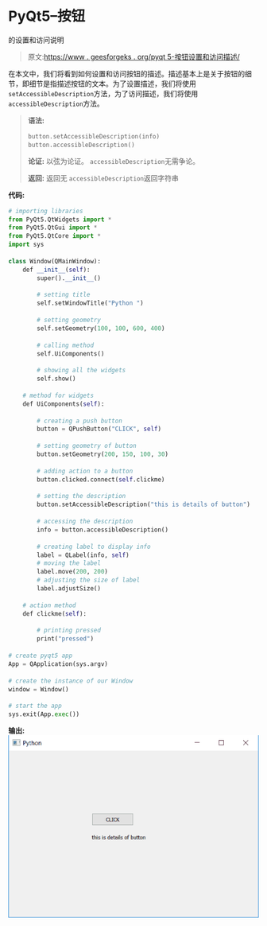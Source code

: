 # PyQt5–按钮

的设置和访问说明

> 原文:[https://www . geesforgeks . org/pyqt 5-按钮设置和访问描述/](https://www.geeksforgeeks.org/pyqt5-set-and-access-description-of-push-button/)

在本文中，我们将看到如何设置和访问按钮的描述。描述基本上是关于按钮的细节，即细节是指描述按钮的文本。为了设置描述，我们将使用`setAccessibleDescription`方法，为了访问描述，我们将使用`accessibleDescription`方法。

> **语法:**
> 
> ```py
> button.setAccessibleDescription(info)
> button.accessibleDescription()
> 
> ```
> 
> **论证:**
> 以弦为论证。
> `accessibleDescription`无需争论。
> 
> **返回:**
> 返回无
> `accessibleDescription`返回字符串

**代码:**

```py
# importing libraries
from PyQt5.QtWidgets import * 
from PyQt5.QtGui import * 
from PyQt5.QtCore import * 
import sys

class Window(QMainWindow):
    def __init__(self):
        super().__init__()

        # setting title
        self.setWindowTitle("Python ")

        # setting geometry
        self.setGeometry(100, 100, 600, 400)

        # calling method
        self.UiComponents()

        # showing all the widgets
        self.show()

    # method for widgets
    def UiComponents(self):

        # creating a push button
        button = QPushButton("CLICK", self)

        # setting geometry of button
        button.setGeometry(200, 150, 100, 30)

        # adding action to a button
        button.clicked.connect(self.clickme)

        # setting the description
        button.setAccessibleDescription("this is details of button")

        # accessing the description
        info = button.accessibleDescription()

        # creating label to display info
        label = QLabel(info, self)
        # moving the label
        label.move(200, 200)
        # adjusting the size of label
        label.adjustSize()

    # action method
    def clickme(self):

        # printing pressed
        print("pressed")

# create pyqt5 app
App = QApplication(sys.argv)

# create the instance of our Window
window = Window()

# start the app
sys.exit(App.exec())
```

**输出:**
![](img/833944a1708fdb7fbb12fe4998228940.png)